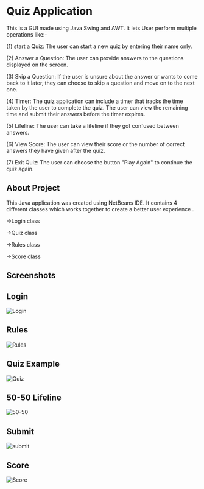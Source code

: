 
# Quiz Application


This is a GUI made using Java Swing and AWT. It lets User perform multiple operations like:-

(1) start a Quiz: The user can start a new quiz by entering their name only.

(2) Answer a Question: The user can provide answers to the questions displayed on the screen.

(3) Skip a Question: If the user is unsure about the answer or wants to come back to it later, they can choose to skip a question and move on to the next one.

(4) Timer: The quiz application can include a timer that tracks the time taken by the user to complete the quiz. The user can view the remaining time and submit their answers before the timer expires.

(5) Lifeline: The user can take a lifeline if they got confused between answers.

(6) View Score: The user can view their score or the number of correct answers they have given after the quiz.

(7) Exit Quiz: The user can choose the button "Play Again" to continue the quiz again.
## About Project

This Java application was created using NetBeans IDE. It contains 4 different classes which works together to create a better user experience .

->Login class

->Quiz class

->Rules class

->Score class

## Screenshots

## Login

![Login](https://github.com/alphapie77/Quiz-Application/assets/122679080/f3604c61-fc50-43fc-96d4-0087711925bd)

## Rules

![Rules](https://github.com/alphapie77/Quiz-Application/assets/122679080/e3c3b656-db43-4d64-af83-286765ac61ea)

## Quiz Example

![Quiz](https://github.com/alphapie77/Quiz-Application/assets/122679080/2f890351-e2d0-4ac0-92dc-5a84831e1bb7)

## 50-50 Lifeline

![50-50](https://github.com/alphapie77/Quiz-Application/assets/122679080/68a380ee-ca9c-455e-aa7f-3a65b73c2f13)

## Submit

![submit](https://github.com/alphapie77/Quiz-Application/assets/122679080/c98c8aca-8d88-4776-80bc-fb30d7bd98f6)


## Score

![Score](https://github.com/alphapie77/Quiz-Application/assets/122679080/ac953e14-0811-4583-ae40-9dffb541e6d8)


